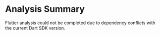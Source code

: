 Analysis Summary
================

Flutter analysis could not be completed due to dependency conflicts with the current Dart SDK version.
